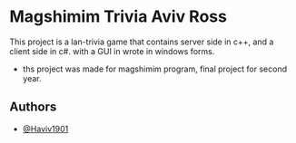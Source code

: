 
# Magshimim Trivia Aviv Ross

This project is a lan-trivia game that contains server side in c++, and a client side
in c#. 
with a GUI in wrote in windows forms.

* ths project was made for magshimim program, final project for second year.


## Authors

- [@Haviv1901](https://www.github.com/Haviv1901)

